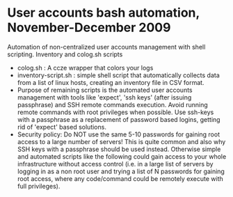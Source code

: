 # User accounts bash automation, November-December 2009
Automation of non-centralized user accounts management with shell scripting. Inventory and colog.sh scripts

- colog.sh : A ccze wrapper that colors your logs
- inventory-script.sh : simple shell script that automatically collects data from a list of linux hosts, creating an inventory file in CSV format.
- Purpose of remaining scripts is the automated user accounts management with tools like 'expect', 'ssh keys' (after issuing passphrase) and SSH remote commands execution. Avoid running remote commands with root privileges when possible. Use ssh-keys with a passphrase as a replacement of password based logins, getting rid of 'expect' based solutions.
- Security policy: Do NOT use the same 5-10 passwords for gaining root access to a large number of servers! This is quite common and also why SSH keys with a passphrase should be used instead. Otherwise simple and automated scripts like the following could gain access to your whole infrastructure without access control (i.e. in a large list of servers by logging in as a non root user and trying a list of N passwords for gaining root access, where any code/command could be remotely execute with full privileges).
